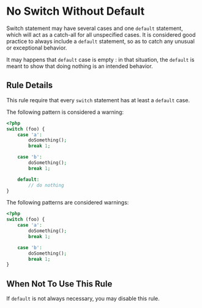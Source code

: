 <!-- Good Practices -->
# No Switch Without Default

Switch statement may have several cases and one `default` statement, which will act as a catch-all for all unspecified cases. It is considered good practice to always include a `default` statement, so as to catch any unusual or exceptional behavior. 

It may happens that `default` case is empty : in that situation, the `default` is meant to show that doing nothing is an intended behavior.

## Rule Details

This rule require that every `switch` statement has at least a `default` case. 

The following pattern is considered a warning:

```php
<?php
switch (foo) {
    case 'a':
        doSomething();
        break 1;

    case 'b':
        doSomething();
        break 1;

    default:
        // do nothing
}

```

The following patterns are considered warnings:

```php
<?php
switch (foo) {
    case 'a':
        doSomething();
        break 1;

    case 'b':
        doSomething();
        break 1;
}

```


## When Not To Use This Rule

If `default` is not always necessary, you may disable this rule.
